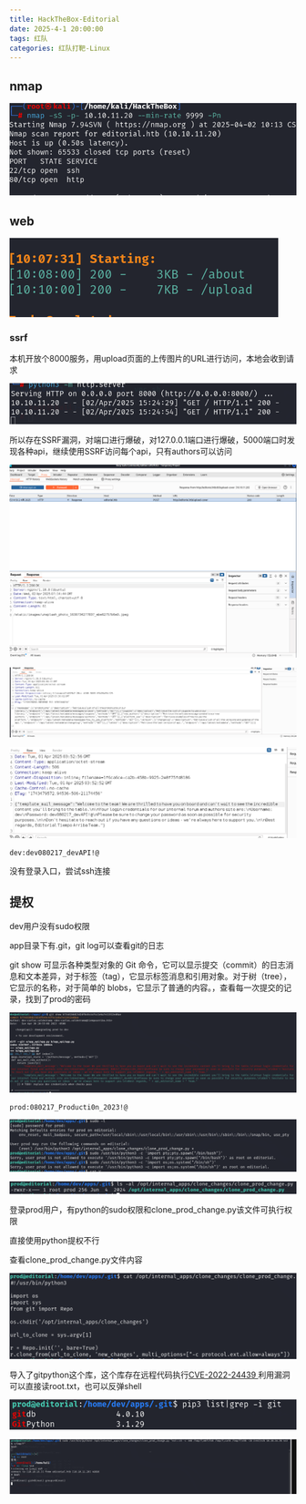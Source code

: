```yaml
---
title: HackTheBox-Editorial
date: 2025-4-1 20:00:00
tags: 红队
categories: 红队打靶-Linux
---
```




## nmap

![image-20250402101354723](./Editorial/image-20250402101354723.png)

## web

![image-20250402101023069](./Editorial/image-20250402101023069.png)

### ssrf

本机开放个8000服务，用upload页面的上传图片的URL进行访问，本地会收到请求

![image-20250402152612117](./Editorial/image-20250402152612117.png)

所以存在SSRF漏洞，对端口进行爆破，对127.0.0.1端口进行爆破，5000端口时发现各种api，继续使用SSRF访问每个api，只有authors可以访问

![image-20250402151607923](./Editorial/image-20250402151607923.png)

![image-20250401113512107](./Editorial/image-20250401113512107.png)

![image-20250401135705070](./Editorial/image-20250401135705070.png)

```
dev:dev080217_devAPI!@
```

没有登录入口，尝试ssh连接

## 提权

dev用户没有sudo权限

app目录下有.git，git log可以查看git的日志

git show 可显示各种类型对象的 Git 命令，它可以显示提交（commit）的日志消息和文本差异，对于标签（tag），它显示标签消息和引用对象。对于树（tree），它显示的名称，对于简单的 blobs，它显示了普通的内容。，查看每一次提交的记录，找到了prod的密码

![](./Editorial/image-20250402102334776.png)

```
prod:080217_Producti0n_2023!@
```

![image-20250402103845918](./Editorial/image-20250402103845918.png)

![image-20250402104002671](./Editorial/image-20250402104002671.png)

登录prod用户，有python的sudo权限和clone_prod_change.py该文件可执行权限

直接使用python提权不行

查看clone_prod_change.py文件内容

![image-20250402104243258](./Editorial/image-20250402104243258.png)

导入了gitpython这个库，这个库存在远程代码执行[CVE-2022-24439 ](./https://security.snyk.io/vuln/SNYK-PYTHON-GITPYTHON-3113858)利用漏洞可以直接读root.txt，也可以反弹shell

![image-20250402104713434](./Editorial/image-20250402104713434.png)

![image-20250402151142794](./Editorial/image-20250402151142794.png)